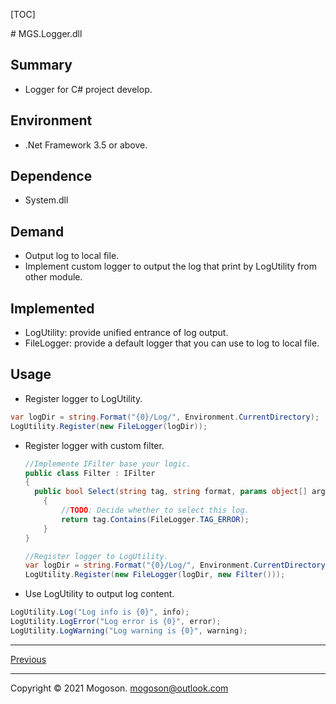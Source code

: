 [TOC]

﻿# MGS.Logger.dll

## Summary
- Logger for C# project develop.

## Environment
- .Net Framework 3.5 or above.

## Dependence
- System.dll

## Demand
- Output log to local file.
- Implement custom logger to output the log that print by LogUtility from other module.

## Implemented

- LogUtility: provide unified entrance of log output.
- FileLogger: provide a default logger that you can use to log to local file.

## Usage

- Register logger to LogUtility.

```c#
var logDir = string.Format("{0}/Log/", Environment.CurrentDirectory);
LogUtility.Register(new FileLogger(logDir));
```

- Register logger with custom filter.

  ```C#
  //Implemente IFilter base your logic.
  public class Filter : IFilter
  {
  	public bool Select(string tag, string format, params object[] args)
      {
          //TODO: Decide whether to select this log.
          return tag.Contains(FileLogger.TAG_ERROR);
      }
  }
  
  //Register logger to LogUtility.
  var logDir = string.Format("{0}/Log/", Environment.CurrentDirectory);
  LogUtility.Register(new FileLogger(logDir, new Filter()));
  ```

- Use LogUtility to output log content.

```C#
LogUtility.Log("Log info is {0}", info);
LogUtility.LogError("Log error is {0}", error);
LogUtility.LogWarning("Log warning is {0}", warning);
```

------

[Previous](../../README.md)

------

Copyright © 2021 Mogoson.	mogoson@outlook.com